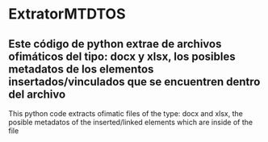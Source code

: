 # ExtratorMTDTOS
Este código de python extrae de archivos ofimáticos del tipo: docx y xlsx, los posibles metadatos de los elementos insertados/vinculados que se encuentren dentro del archivo
------------------------------------------------------------------------------------------------------------------------------
This python code extracts ofimatic files of the type: docx and xlsx, the posible metadatos of the inserted/linked elements which are inside of the file
